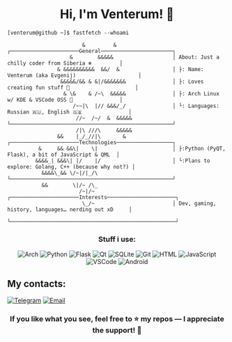 <h1 align="center">Hi, I'm Venterum! 👋</h1>

```
[venterum@github ~]$ fastfetch --whoami

                        &         &                  ┌──────────────────────General───────────────────────┐
                    &        &&&&&                   │ About: Just a chilly coder from Siberia ❄️         │
                & &&&&&&&&&&  &&/  &                 │ ├: Name: Venterum (aka Evgenij)                    │
                 &&&&&/&& & &|/&&&&&&&               │ ├: Loves creating fun stuff 🚀                     │
                  & \&    & /~\  &&&&&               │ ├: Arch Linux w/ KDE & VSCode OSS 🐧               │
                     /~~|\  |// &&&/_/               │ └: Languages: Russian 🇷🇺, English 🇬🇧               │
                      //~  /~/  &  &&&&&             └────────────────────────────────────────────────────┘
                      /|\ ///\     &&&&&            
                &&    |_/_//|\       &               ┌──────────────────────Technologies──────────────────┐
          &     && &&\|    \|                        │ ├:Python (PyQT, Flask), a bit of JavaScript & QML  │
         &&&&_| &&&\| |/    |/                       │ └:Plans to explore: Golang, C++ (because why not?) │
           &&&&\_&& \/~|/|_/\                        └────────────────────────────────────────────────────┘
           &&        \|/~ /\_                        
                       /~|/~                         ┌──────────────────────Interests──────────────────────┐
                        \_/~                         │ Dev, gaming, history, languages… nerding out xD     │
                                                     └─────────────────────────────────────────────────────┘                    
```
<h3 align="center">Stuff i use:</h3>

<p align="center">
    <img src="https://ziadoua.github.io/m3-Markdown-Badges/badges/Arch/arch2.svg" alt="Arch">
    <img src="https://ziadoua.github.io/m3-Markdown-Badges/badges/Python/python2.svg" alt="Python">
    <img src="https://ziadoua.github.io/m3-Markdown-Badges/badges/Flask/flask2.svg" alt="Flask">
    <img src="https://ziadoua.github.io/m3-Markdown-Badges/badges/Qt/qt2.svg" alt="Qt">
    <img src="https://ziadoua.github.io/m3-Markdown-Badges/badges/SQLite/sqlite3.svg" alt="SQLite">
    <img src="https://ziadoua.github.io/m3-Markdown-Badges/badges/Git/git2.svg" alt="Git">
    <img src="https://ziadoua.github.io/m3-Markdown-Badges/badges/HTML/html2.svg" alt="HTML">
    <img src="https://ziadoua.github.io/m3-Markdown-Badges/badges/Javascript/javascript2.svg" alt="JavaScript">
    <img src="https://ziadoua.github.io/m3-Markdown-Badges/badges/VisualStudioCode/visualstudiocode2.svg" alt="VSCode">
    <img src="https://ziadoua.github.io/m3-Markdown-Badges/badges/Android/android2.svg" alt="Android">
</p>

## My contacts:

[![Telegram](https://ziadoua.github.io/m3-Markdown-Badges/badges/Telegram/telegram2.svg)](https://t.me/Venterum)
[![Email](https://ziadoua.github.io/m3-Markdown-Badges/badges/Mail/mail3.svg)](mailto:me@venterum.com)

<h3 align="center">If you like what you see, feel free to ⭐ my repos — I appreciate the support! 🙌</h3>
